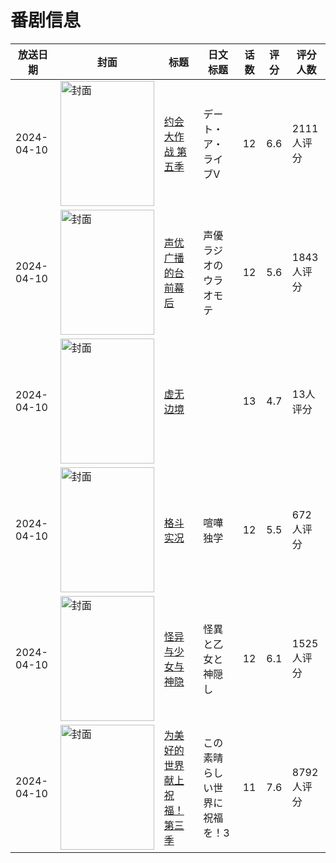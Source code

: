 # 番剧信息

|放送日期|封面|标题|日文标题|话数|评分|评分人数|
|---|---|---|---|---|---|---|
|2024-04-10|<img src="https://lain.bgm.tv/pic/cover/c/2f/86/389466_2K1dH.jpg" alt="封面" style="width:150px;height:200px;object-fit:cover;">|[约会大作战 第五季](https://bangumi.tv/subject/389466)|デート・ア・ライブV|12|6.6|2111人评分|
|2024-04-10|<img src="https://lain.bgm.tv/pic/cover/c/7b/a0/411974_MKw1Y.jpg" alt="封面" style="width:150px;height:200px;object-fit:cover;">|[声优广播的台前幕后](https://bangumi.tv/subject/411974)|声優ラジオのウラオモテ|12|5.6|1843人评分|
|2024-04-10|<img src="https://lain.bgm.tv/pic/cover/c/46/ae/405275_Z0Etd.jpg" alt="封面" style="width:150px;height:200px;object-fit:cover;">|[虚无边境](https://bangumi.tv/subject/405275)||13|4.7|13人评分|
|2024-04-10|<img src="https://lain.bgm.tv/pic/cover/c/cc/94/479921_AxKxC.jpg" alt="封面" style="width:150px;height:200px;object-fit:cover;">|[格斗实况](https://bangumi.tv/subject/479921)|喧嘩独学|12|5.5|672人评分|
|2024-04-10|<img src="https://lain.bgm.tv/pic/cover/c/46/d1/414987_Dcb0y.jpg" alt="封面" style="width:150px;height:200px;object-fit:cover;">|[怪异与少女与神隐](https://bangumi.tv/subject/414987)|怪異と乙女と神隠し|12|6.1|1525人评分|
|2024-04-10|<img src="https://lain.bgm.tv/pic/cover/c/4c/8a/342667_0RfU8.jpg" alt="封面" style="width:150px;height:200px;object-fit:cover;">|[为美好的世界献上祝福！第三季](https://bangumi.tv/subject/342667)|この素晴らしい世界に祝福を！3|11|7.6|8792人评分|
